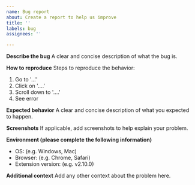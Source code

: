 ```yaml
---
name: Bug report
about: Create a report to help us improve
title: ''
labels: bug
assignees: ''

---
```


**Describe the bug**
A clear and concise description of what the bug is.

**How to reproduce**
Steps to reproduce the behavior:
1. Go to '...'
2. Click on '....'
3. Scroll down to '....'
4. See error

**Expected behavior**
A clear and concise description of what you expected to happen.

**Screenshots**
If applicable, add screenshots to help explain your problem.

**Environment (please complete the following information)**
- OS: (e.g. Windows, Mac)
- Browser: (e.g. Chrome, Safari)
- Extension version: (e.g. v2.10.0)

**Additional context**
Add any other context about the problem here.
